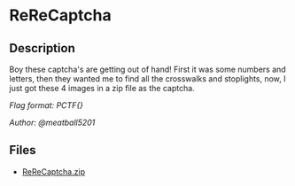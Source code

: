 # ReReCaptcha

## Description

Boy these captcha's are getting out of hand! First it was some numbers and letters, then they wanted me to find all the crosswalks and stoplights, now, I just got these 4 images in a zip file as the captcha.

*Flag format: PCTF{}*

*Author: @meatball5201*

## Files

* [ReReCaptcha.zip](files/ReReCaptcha.zip)

